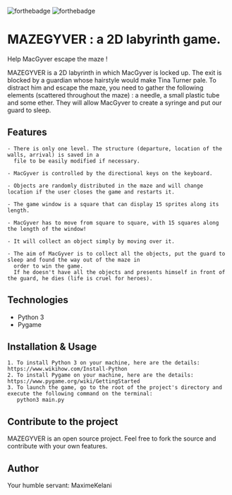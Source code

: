 ![forthebadge](https://forthebadge.com/images/badges/built-with-love.svg)
![forthebadge](https://forthebadge.com/images/badges/made-with-python.svg)

# MAZEGYVER : a 2D labyrinth game.

Help MacGyver escape the maze !




MAZEGYVER is a 2D labyrinth in which MacGyver is locked up.
The exit is blocked by a guardian whose hairstyle would make Tina Turner pale.
To distract him and escape the maze, you need to gather the following elements (scattered throughout the maze) : 
a needle, a small plastic tube and some ether.
They will allow MacGyver to create a syringe and put our guard to sleep.

## Features 

    - There is only one level. The structure (departure, location of the walls, arrival) is saved in a 
      file to be easily modified if necessary.

    - MacGyver is controlled by the directional keys on the keyboard.

    - Objects are randomly distributed in the maze and will change location if the user closes the game and restarts it.

    - The game window is a square that can display 15 sprites along its length.

    - MacGyver has to move from square to square, with 15 squares along the length of the window!

    - It will collect an object simply by moving over it.

    - The aim of MacGyver is to collect all the objects, put the guard to sleep and found the way out of the maze in 
      order to win the game. 
      If he doesn't have all the objects and presents himself in front of the guard, he dies (life is cruel for heroes).

## Technologies
- Python 3
- Pygame 

## Installation & Usage

    1. To install Python 3 on your machine, here are the details: https://www.wikihow.com/Install-Python 
    2. To install Pygame on your machine, here are the details: https://www.pygame.org/wiki/GettingStarted
    3. To launch the game, go to the root of the project's directory and execute the following command on the terminal: 
       python3 main.py


## Contribute to the project

MAZEGYVER is an open source project. Feel free to fork the source and contribute with your own features.

## Author

Your humble servant: MaximeKelani
